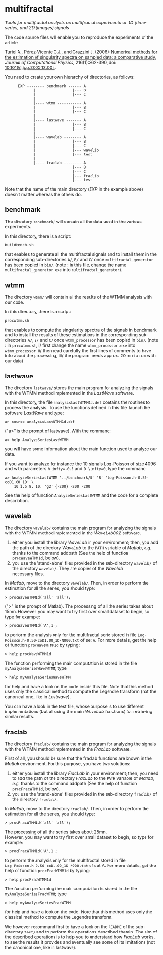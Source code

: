 # multifractal
_Tools for multifractal analysis an multifractal experiments on 1D (time-series) and 2D (images) signals_

The code source files will enable you to reproduce the experiments of the article:

 Turiel A., Pérez-Vicente C.J., and Grazzini J. (2006):
 [Numerical methods for the estimation of singularity spectra on sampled data: a comparative study](http://www.sciencedirect.com/science/article/pii/S0021999105005565),
 _Journal of Computational Physics_, 216(1):362-390,
 doi: [10.1016/j.jcp.2005.12.004](http://dx.doi.org/10.1016/j.jcp.2005.12.004).

You need to create your own hierarchy of directories, as follows:

          EXP -------- benchmark ------ A
                 |                 |--- B
                 |                 |--- C   
                 |          
                 |---- wtmm ----------- A     
                 |                 |--- B
                 |                 |--- C        
                 |          
                 |---- lastwave ------- A
                 |                 |--- B
                 |                 |--- C
                 |          
                 |---- wavelab -------- A
                 |                 |--- B
                 |                 |--- C
                 |                 |--- wavelib
                 |                 |--- test
                 |          
                 |---- fraclab -------- A
                                   |--- B
                                   |--- C
                                   |--- fraclib
                                   |--- test
 
Note that the name of the main directory (_EXP_ in the example above) 
doesn't matter whereas the others do.

## benchmark

The directory `benchmark/` will contain all the data used in the various
experiments. 

In this directory, there is a script:

	buildbench.sh 
that enables to generate all the multifractal signals and to install 
them in the corresponding sub-directories `A/`, `B/` and `C/` once 
`multifractal_generator` has been copied in `bin/`.
(note : in this file, change the name `multifractal_generator.exe`
into `multifractal_generator`).

## wtmm

The directory `wtmm/` will contain all the results of the WTMM analysis 
with our code.

In this directory, there is a script:

	procwtmm.sh
that enables to compute the singularity spectra of the signals in 
benchmark and to install the results of these estimations in the 
corresponding sub-directories `A/`, `B/` and `C/` once `wtmm_processor` has 
been copied in `bin/`.
(note : in `procwtmm.sh`, 
   i/ first change the name `wtmm_processor.exe` into `wtmm_processor`, 
   ii/ then read carefully the first lines of comments to have info about the processing, 
  iii/ the program needs approx. 20 mn to run with our data)

## lastwave

The directory `lastwave/` stores the main program for analyzing the 
signals with the WTMM method implemented in the _LastWave_ software.

In this directory, the file `analysisLastWTMM1d.def` contains the 
routines to process the analysis. To use the functions defined in 
this file, launch the software _LastWave_ and type:

 	a> source analysisLastWTMM1d.def
("a>" is the prompt of lastwave). With the command:

	a> help AnalyzeSeriesLastWTMM 
you will have some information about the main function used to 
analyze our data.

If you want to analyze for instance the 10 signals Log-Poisson of 
size 4096 and with parameters `h_infty=-0.5` and `D_\infty=0`, type the 
command:

	a> AnalyzeSeriesLastWTMM '../benchmark/B' 'B' 'Log-Poisson.h-0.50-coD1.00_1D' \
		10 1.5 8. 10. 'g2' {-200} -200 -200 
See the help of function `AnalyzeSeriesLastWTMM` and the code for a 
complete description.

## wavelab

The directory `wavelab/` contains the main program for analyzing the
signals with the WTMM method implemented in the _WaveLab802_ software.

  1. either you install the library _WaveLab_ in your environment; then, 
  you  add the path of the directory _WaveLab_ to the `PATH` variable of 
  _Matlab_, _e.g._ thanks to the command addpath (See the help of function 
  `procWaveWTMM1d`, below).
  2. you use the 'stand-alone' files provided in the sub-directory
  `wavelib/` of the directory `wavelab/`. They are copies of the _Wavelab_  
  necessary files. 

In _Matlab_, move to the directory `wavelab/`. Then, in order to perform 
the estimation for all the series, you should type:

	> procWaveWTMM1d('all','all');
(">" is the prompt of Matlab). The processing of all the series takes 
about 15mn. 
However, you may want to try first over small dataset to begin, so 
type for example:

	> procWaveWTMM1d('A',1);
to perform the analysis only for the multifractal serie stored in file 
`Log-Poisson.h-0.50-coD1.00_1D-N000.txt` of set `A`. For more details, get 
the help of function `procWaveWTMM1d` by typing:

	> help procWaveWTMM1d
The function performing the main computation is stored in the file 
`myAnalyzeSeriesWaveWTMM`; type

	> help myAnalyzeSeriesWaveWTMM
for help and have a look on the code inside this file.
Note that this method uses only the classical method to compute the 
Legendre transform (not the canonical one, like in _Lastwave_).

You can have a look in the test file, whose purpose is to use different 
implementations (but all using the main _WaveLab_ functions) for 
retrieving similar results.

## fraclab

The directory `fraclab/` contains the main program for analyzing the 
signals with the WTMM method implemented in the _FracLab_ software.

First of all, you should be sure that the fraclab functions are known 
in the _Matlab_ environment. For this purpose, you have two solutions:

  1. either you install the library _FracLab_ in your environment; then, 
  you need to add the path of the directory _FracLab_ to the `PATH` variable 
  of _Matlab_, _e.g._ thanks to the command addpath (See the help of function 
  `procFracWTMM1d`, below).
  2. you use the 'stand-alone' files provided in the sub-directory 
  `fraclib/` of the directory `fraclab/`. 

In _Matlab_, move to the directory `fraclab/`. Then, in order to perform 
the estimation for all the series, you should type: 

	> procFracWTMM1d('all','all');
The processing of all the series takes about 25mn.  
However, you may want to try first over small dataset to begin, so type 
for example:

	> procFracWTMM1d('A',1); 
to perform the analysis only for the multifractal stored in file  
`Log-Poisson.h-0.50-coD1.00_1D-N000.txt` of set A. For more details, get 
the help of function `procFracWTMM1d` by typing:

	> help procFracWTMM1d
The function performing the main computation is stored in the file 
`myAnalyzeSeriesFracWTMM`; type

	> help myAnalyzeSeriesFracWTMM
for help and have a look on the code.
Note that this method uses only the classical method to compute the 
Legendre transform.

We however recommand first to have a look on the `README` of the 
sub-directory `test/` and to perform the operations described therein. 
The aim of the described operations is to help you to understand how
_FracLab_ works, to see the results it provides and eventually see some 
of its limitations (not the canonical one, like in lastwave).
